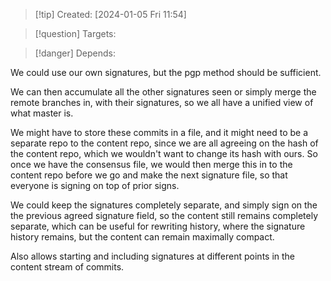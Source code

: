 
>[!tip] Created: [2024-01-05 Fri 11:54]

>[!question] Targets: 

>[!danger] Depends: 

We could use our own signatures, but the pgp method should be sufficient.

We can then accumulate all the other signatures seen or simply merge the remote branches in, with their signatures, so we all have a unified view of what master is.

We might have to store these commits in a file, and it might need to be a separate repo to the content repo, since we are all agreeing on the hash of the content repo, which we wouldn't want to change its hash with ours.  So once we have the consensus file, we would then merge this in to the content repo before we go and make the next signature file, so that everyone is signing on top of prior signs.

We could keep the signatures completely separate, and simply sign on the the previous agreed signature field, so the content still remains completely separate, which can be useful for rewriting history, where the signature history remains, but the content can remain maximally compact.

Also allows starting and including signatures at different points in the content stream of commits.

